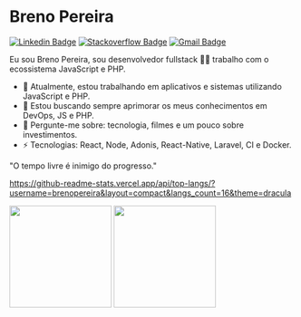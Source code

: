 # Breno Pereira 
[![Linkedin Badge](https://img.shields.io/badge/-brenopereira-blue?style=flat-square&logo=Linkedin&logoColor=white&link=https://www.linkedin.com/in/breno-pereira/)](https://www.linkedin.com/in/breno-pereira/)
[![Stackoverflow Badge](https://img.shields.io/badge/-Stackoverflow-4CA143?style=flat-square&logo=Stackoverflow&logoColor=white&link=https://pt.stackoverflow.com/users/13274221/breno-martins)](https://stackoverflow.com/users/13274221/breno-martins)
[![Gmail Badge](https://img.shields.io/badge/-brenomartinsxd@gmail.com-c14438?style=flat-square&logo=Gmail&logoColor=white&link=mailto:brenomartinsxd@gmail.com)](mailto:brenomartinsxd@gmail.com)

Eu sou Breno Pereira, sou desenvolvedor fullstack 👨‍💻 trabalho com o ecossistema JavaScript e PHP. 

- 🔭 Atualmente, estou trabalhando em aplicativos e sistemas utilizando JavaScript e PHP.
- 🌱 Estou buscando sempre aprimorar os meus conhecimentos em DevOps, JS e PHP.
- 💬 Pergunte-me sobre: tecnologia, filmes e um pouco sobre investimentos.
-  ⚡ Tecnologias: React, Node, Adonis, React-Native, Laravel, CI e Docker.

"O tempo livre é inimigo do progresso." 

https://github-readme-stats.vercel.app/api/top-langs/?username=brenopereira&layout=compact&langs_count=16&theme=dracula

<div>
<img height="180em" src="https://github-readme-stats.vercel.app/api/top-langs/?username=brenopereira&layout=compact&langs_count=16&theme=dracula"/>
<img height="180em" src="https://github-readme-stats.vercel.app/api?username=brenopereira&show_icons=true&theme=dracula&include_all_commits=true&count_private=true"/>
</div>
